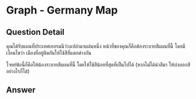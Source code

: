 # Graph - Germany Map
## Question Detail
คุณได้รับแผนที่ประเทศเยอรมนีว่างเปล่ามาแผ่นหนึ่ง หน้าที่ของคุณก็คือต้องระบายสีแผนที่นี้ โดยมีเงื่อนไขว่า เมืองที่อยู่ติดกันให้ใช้สีที่แตกต่างกัน

โจทย์ข้อนี้ก็คือให้น้องระบายสีแผนที่นี้ โดยให้ใช้สีน้อยที่สุดที่เป็นไปได้ (หากไม่ได้นำสีมา ให้บ่งบอกสีอย่างไรก็ได้)

## Answer
